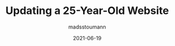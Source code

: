 ---
author: madsstoumann
date: 2021-06-19
layout: post.njk
publisher: thepracticaldev
tags:
  - article
  - field
  - maintenance
target_url: https://dev.to/madsstoumann/updating-a-25-year-old-website-42jm
title: Updating a 25-Year-Old Website
---